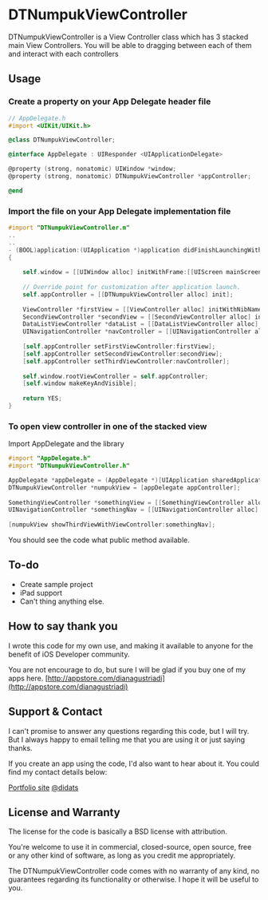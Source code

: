 # DTNumpukViewController

DTNumpukViewController is a View Controller class which has 3 stacked main View Controllers. You will be able to dragging between each of them and interact with each controllers

## Usage

### Create a property on your App Delegate header file

```objective-c
// AppDelegate.h
#import <UIKit/UIKit.h>

@class DTNumpukViewController;

@interface AppDelegate : UIResponder <UIApplicationDelegate>

@property (strong, nonatomic) UIWindow *window;
@property (strong, nonatomic) DTNumpukViewController *appController;

@end
```
### Import the file on your App Delegate implementation file

```objective-c
#import "DTNumpukViewController.m"
..
..
- (BOOL)application:(UIApplication *)application didFinishLaunchingWithOptions:(NSDictionary *)launchOptions
{
    
    self.window = [[UIWindow alloc] initWithFrame:[[UIScreen mainScreen] bounds]];
    
    // Override point for customization after application launch.
    self.appController = [[DTNumpukViewController alloc] init];
    
    ViewController *firstView = [[ViewController alloc] initWithNibName:@"ViewController" bundle:nil];
    SecondViewController *secondView = [[SecondViewController alloc] initWithNibName:@"SecondViewController" bundle:nil];
    DataListViewController *dataList = [[DataListViewController alloc] initWithNibName:@"DataListViewController" bundle:nil];
    UINavigationController *navController = [[UINavigationController alloc] initWithRootViewController:dataList];
    
    [self.appController setFirstViewController:firstView];
    [self.appController setSecondViewController:secondView];
    [self.appController setThirdViewController:navController];
    
    self.window.rootViewController = self.appController;
    [self.window makeKeyAndVisible];
    
    return YES;
}
```

### To open view controller in one of the stacked view

Import AppDelegate and the library

```objective-c
#import "AppDelegate.h"
#import "DTNumpukViewController.h"
```

```objective-c
AppDelegate *appDelegate = (AppDelegate *)[UIApplication sharedApplication].delegate;
DTNumpukViewController *numpukView = [appDelegate appController];
    
SomethingViewController *somethingView = [[SomethingViewController alloc] initWithNibName:@"SomethingViewController" bundle:nil];
UINavigationController *somethingNav = [[UINavigationController alloc] initWithRootViewController:somethingView];
    
[numpukView showThirdViewWithViewController:somethingNav];
```

You should see the code what public method available.

## To-do

* Create sample project
* iPad support
* Can't thing anything else.


## How to say thank you

I wrote this code for my own use, and making it available to anyone for the benefit of iOS Developer community. 

You are not encourage to do, but sure I will be glad if you buy one of my apps here. [http://appstore.com/dianagustriadi](http://appstore.com/dianagustriadi)

## Support & Contact

I can't promise to answer any questions regarding this code, but I will try. But I always happy to email telling me that you are using it or just saying thanks.

If you create an app using the code, I'd also want to hear about it. You could find my contact details below:

[Portfolio site](http://didatstriadi.com) 
[@didats](https://twitter.com/didats)

## License and Warranty

The license for the code is basically a BSD license with attribution.

You're welcome to use it in commercial, closed-source, open source, free or any other kind of software, as long as you credit me appropriately.

The DTNumpukViewController code comes with no warranty of any kind, no guarantees regarding its functionality or otherwise. I hope it will be useful to you.
